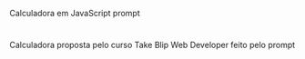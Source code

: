 Calculadora em JavaScript prompt
#
Calculadora proposta pelo curso Take Blip Web Developer feito pelo prompt
